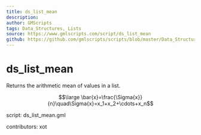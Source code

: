 ```yaml
---
title: ds_list_mean
description: 
author: GMScripts
tags: Data_Structures, Lists
source: https://www.gmlscripts.com/script/ds_list_mean
github: https://github.com/gmlscripts/scripts/blob/master/Data_Structures/Lists/ds_list_mean.gml
---
```


ds_list_mean
============

Returns the arithmetic mean of values in a list.

$$\large \bar{x}=\frac{\Sigma{x}}{n}\quad\Sigma{x}=x_1+x_2+\cdots+x_n$$

script: ds_list_mean.gml

contributors: xot
